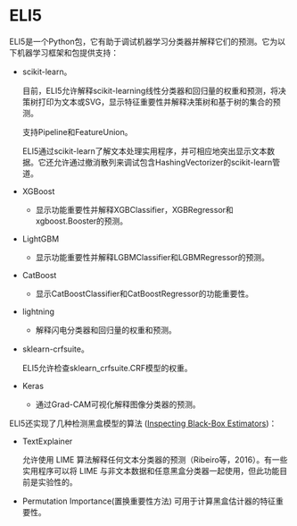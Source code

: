 # ELI5

ELI5是一个Python包，它有助于调试机器学习分类器并解释它们的预测。它为以下机器学习框架和包提供支持：

*   scikit-learn。

    目前，ELI5允许解释scikit-learning线性分类器和回归量的权重和预测，将决策树打印为文本或SVG，显示特征重要性并解释决策树和基于树的集合的预测。

    支持Pipeline和FeatureUnion。

    ELI5通过scikit-learn了解文本处理实用程序，并可相应地突出显示文本数据。它还允许通过撤消散列来调试包含HashingVectorizer的scikit-learn管道。

*   XGBoost 
    
    - 显示功能重要性并解释XGBClassifier，XGBRegressor和xgboost.Booster的预测。

*   LightGBM 
    
    - 显示功能重要性并解释LGBMClassifier和LGBMRegressor的预测。

*   CatBoost 
    
    - 显示CatBoostClassifier和CatBoostRegressor的功能重要性。

*   lightning 
    
    - 解释闪电分类器和回归量的权重和预测。

*   sklearn-crfsuite。
    
    ELI5允许检查sklearn_crfsuite.CRF模型的权重。

*   Keras 
    
    - 通过Grad-CAM可视化解释图像分类器的预测。

ELI5还实现了几种检测黑盒模型的算法 ([Inspecting Black-Box Estimators](https://eli5.readthedocs.io/en/latest/blackbox/index.html#eli5-black-box))：

*   TextExplainer   

    允许使用 LIME 算法解释任何文本分类器的预测（Ribeiro等，2016）。有一些实用程序可以将 LIME 与非文本数据和任意黑盒分类器一起使用，但此功能目前是实验性的。

*   Permutation Importance(置换重要性方法) 可用于计算黑盒估计器的特征重要性。

